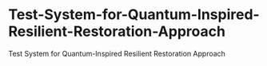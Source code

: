 # Test-System-for-Quantum-Inspired-Resilient-Restoration-Approach
Test System for Quantum-Inspired Resilient Restoration Approach
